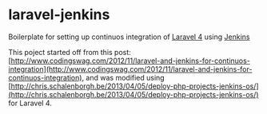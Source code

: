 # laravel-jenkins
Boilerplate for setting up continuos integration of [Laravel 4](http://www.laravel.com/) using [Jenkins](http://www.jenkins-ci.org)

This poject started off from this post: [http://www.codingswag.com/2012/11/laravel-and-jenkins-for-continuos-integration](http://www.codingswag.com/2012/11/laravel-and-jenkins-for-continuos-integration), and was modified using [http://chris.schalenborgh.be/2013/04/05/deploy-php-projects-jenkins-os/](http://chris.schalenborgh.be/2013/04/05/deploy-php-projects-jenkins-os/) for Laravel 4.
